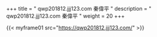 +++
title = "  qwp201812.jjj123.com 秦偉平 "
description = "  qwp201812.jjj123.com 秦偉平   "
weight = 20
+++


{{< myframe01 src="https://qwp201812.jjj123.com/" >}}


